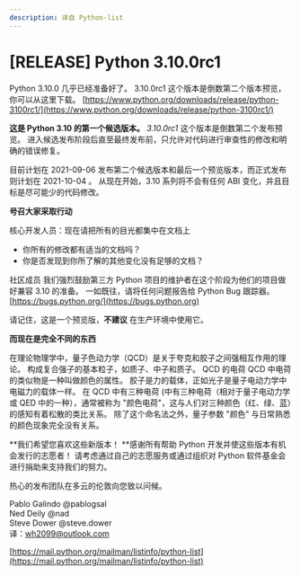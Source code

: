 ```yaml
---
description: 译自 Python-list
---
```


# \[RELEASE] Python 3.10.0rc1

Python 3.10.0 几乎已经准备好了。 3.10.0rc1 这个版本是倒数第二个版本预览，你可以从这里下载。 [https://www.python.org/downloads/release/python-3100rc1/](https://www.python.org/downloads/release/python-3100rc1/)

**这是 Python 3.10 的第一个候选版本。** _3.10.0rc1_ 这个版本是倒数第二个发布预览。 进入候选发布阶段后直至最终发布前，只允许对代码进行审查性的修改和明确的错误修复。

目前计划在 2021-09-06 发布第二个候选版本和最后一个预览版本，而正式发布则计划在 2021-10-04 。 从现在开始，3.10 系列将不会有任何 ABI 变化，并且目标是尽可能少的代码修改。

**号召大家采取行动**

核心开发人员：现在请把所有的目光都集中在文档上

* 你所有的修改都有适当的文档吗？
* 你是否发现到你所了解的其他变化没有足够的文档？

社区成员 我们强烈鼓励第三方 Python 项目的维护者在这个阶段为他们的项目做好兼容 3.10 的准备。 一如既往，请将任何问题报告给 Python Bug 跟踪器。 [https://bugs.python.org/](https://bugs.python.org)

请记住，这是一个预览版，**不建议** 在生产环境中使用它。

**而现在是完全不同的东西**

在理论物理学中，量子色动力学（QCD）是关于夸克和胶子之间强相互作用的理论。 构成复合强子的基本粒子，如质子、中子和质子。 QCD 的电荷 QCD 中电荷的类似物是一种叫做颜色的属性。 胶子是力的载体，正如光子是量子电动力学中电磁力的载体一样。 在 QCD 中有三种电荷 (中有三种电荷（相对于量子电动力学或 QED 中的一种），通常被称为 "颜色电荷"，这与人们对三种颜色（红、绿、蓝）的感知有着松散的类比关系。 除了这个命名法之外，量子参数 "颜色" 与日常熟悉的颜色现象完全没有关系。

**我们希望您喜欢这些新版本！ **感谢所有帮助 Python 开发并使这些版本有机会发行的志愿者！ 请考虑通过自己的志愿服务或通过组织对 Python 软件基金会进行捐助来支持我们的努力。

热心的发布团队在多云的伦敦向您致以问候。

Pablo Galindo @pablogsal\
Ned Deily @nad\
Steve Dower @steve.dower\
译：wh2099@outlook.com

[https://mail.python.org/mailman/listinfo/python-list](https://mail.python.org/mailman/listinfo/python-list)
